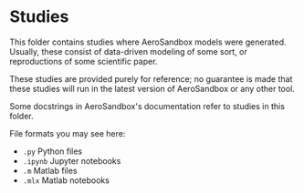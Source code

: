 # Studies

This folder contains studies where AeroSandbox models were generated. Usually, these consist of data-driven modeling of some sort, or reproductions of some scientific paper.

These studies are provided purely for reference; no guarantee is made that these studies will run in the latest version of AeroSandbox or any other tool.

Some docstrings in AeroSandbox's documentation refer to studies in this folder.

File formats you may see here:

* `.py` Python files
* `.ipynb` Jupyter notebooks
* `.m` Matlab files
* `.mlx` Matlab notebooks